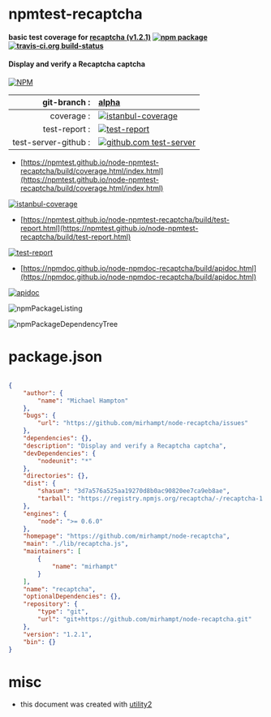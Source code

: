 # npmtest-recaptcha

#### basic test coverage for  [recaptcha (v1.2.1)](https://github.com/mirhampt/node-recaptcha)  [![npm package](https://img.shields.io/npm/v/npmtest-recaptcha.svg?style=flat-square)](https://www.npmjs.org/package/npmtest-recaptcha) [![travis-ci.org build-status](https://api.travis-ci.org/npmtest/node-npmtest-recaptcha.svg)](https://travis-ci.org/npmtest/node-npmtest-recaptcha)

#### Display and verify a Recaptcha captcha

[![NPM](https://nodei.co/npm/recaptcha.png?downloads=true&downloadRank=true&stars=true)](https://www.npmjs.com/package/recaptcha)

| git-branch : | [alpha](https://github.com/npmtest/node-npmtest-recaptcha/tree/alpha)|
|--:|:--|
| coverage : | [![istanbul-coverage](https://npmtest.github.io/node-npmtest-recaptcha/build/coverage.badge.svg)](https://npmtest.github.io/node-npmtest-recaptcha/build/coverage.html/index.html)|
| test-report : | [![test-report](https://npmtest.github.io/node-npmtest-recaptcha/build/test-report.badge.svg)](https://npmtest.github.io/node-npmtest-recaptcha/build/test-report.html)|
| test-server-github : | [![github.com test-server](https://npmtest.github.io/node-npmtest-recaptcha/GitHub-Mark-32px.png)](https://npmtest.github.io/node-npmtest-recaptcha/build/app/index.html) | | build-artifacts : | [![build-artifacts](https://npmtest.github.io/node-npmtest-recaptcha/glyphicons_144_folder_open.png)](https://github.com/npmtest/node-npmtest-recaptcha/tree/gh-pages/build)|

- [https://npmtest.github.io/node-npmtest-recaptcha/build/coverage.html/index.html](https://npmtest.github.io/node-npmtest-recaptcha/build/coverage.html/index.html)

[![istanbul-coverage](https://npmtest.github.io/node-npmtest-recaptcha/build/screenCapture.buildCi.browser.%252Ftmp%252Fbuild%252Fcoverage.lib.html.png)](https://npmtest.github.io/node-npmtest-recaptcha/build/coverage.html/index.html)

- [https://npmtest.github.io/node-npmtest-recaptcha/build/test-report.html](https://npmtest.github.io/node-npmtest-recaptcha/build/test-report.html)

[![test-report](https://npmtest.github.io/node-npmtest-recaptcha/build/screenCapture.buildCi.browser.%252Ftmp%252Fbuild%252Ftest-report.html.png)](https://npmtest.github.io/node-npmtest-recaptcha/build/test-report.html)

- [https://npmdoc.github.io/node-npmdoc-recaptcha/build/apidoc.html](https://npmdoc.github.io/node-npmdoc-recaptcha/build/apidoc.html)

[![apidoc](https://npmdoc.github.io/node-npmdoc-recaptcha/build/screenCapture.buildCi.browser.%252Ftmp%252Fbuild%252Fapidoc.html.png)](https://npmdoc.github.io/node-npmdoc-recaptcha/build/apidoc.html)

![npmPackageListing](https://npmtest.github.io/node-npmtest-recaptcha/build/screenCapture.npmPackageListing.svg)

![npmPackageDependencyTree](https://npmtest.github.io/node-npmtest-recaptcha/build/screenCapture.npmPackageDependencyTree.svg)



# package.json

```json

{
    "author": {
        "name": "Michael Hampton"
    },
    "bugs": {
        "url": "https://github.com/mirhampt/node-recaptcha/issues"
    },
    "dependencies": {},
    "description": "Display and verify a Recaptcha captcha",
    "devDependencies": {
        "nodeunit": "*"
    },
    "directories": {},
    "dist": {
        "shasum": "3d7a576a525aa19270d8b0ac90820ee7ca9eb8ae",
        "tarball": "https://registry.npmjs.org/recaptcha/-/recaptcha-1.2.1.tgz"
    },
    "engines": {
        "node": ">= 0.6.0"
    },
    "homepage": "https://github.com/mirhampt/node-recaptcha",
    "main": "./lib/recaptcha.js",
    "maintainers": [
        {
            "name": "mirhampt"
        }
    ],
    "name": "recaptcha",
    "optionalDependencies": {},
    "repository": {
        "type": "git",
        "url": "git+https://github.com/mirhampt/node-recaptcha.git"
    },
    "version": "1.2.1",
    "bin": {}
}
```



# misc
- this document was created with [utility2](https://github.com/kaizhu256/node-utility2)
